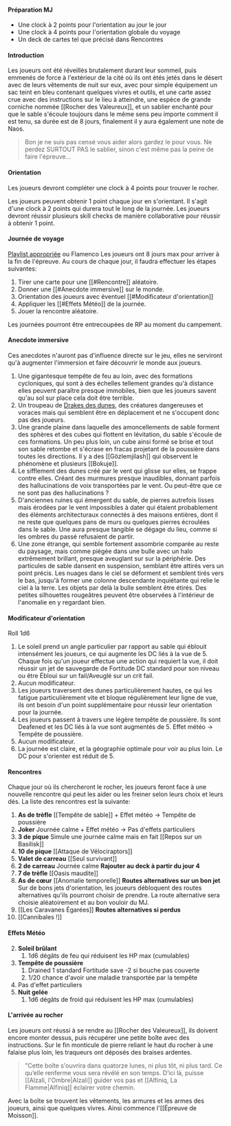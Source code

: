 #### Préparation MJ
- Une clock à 2 points pour l'orientation au jour le jour
- Une clock à 4 points pour l'orientation globale du voyage
- Un deck de cartes tel que précisé dans Rencontres
#### Introduction
Les joueurs ont été réveillés brutalement durant leur sommeil, puis emmenés de force à l'extérieur de la cité où ils ont étés jetés dans le désert avec de leurs vêtements de nuit sur eux, avec pour simple équipement un sac teint en bleu contenant quelques vivres et outils, et une carte assez crue avec des instructions sur le lieu à atteindre, une espèce de grande corniche nommée [[Rocher des Valeureux]], et un sablier enchanté pour que le sable s'écoule toujours dans le même sens peu importe comment il est tenu, sa durée est de 8 jours, finalement il y aura également une note de Naos.

> Bon je ne suis pas censé vous aider alors gardez le pour vous. Ne perdez SURTOUT PAS le sablier, sinon c'est même pas la peine de faire l'épreuve...
#### Orientation
Les joueurs devront compléter une clock à 4 points pour trouver le rocher.

Les joueurs peuvent obtenir 1 point chaque jour en s'orientant. Il s'agit d'une clock à 2 points qui durera tout le long de la journée. Les joueurs devront réussir plusieurs skill checks de manière collaborative pour réussir à obtenir 1 point.
#### Journée de voyage
[Playlist appropriée](https://www.youtube.com/watch?v=By5kBezU_T0&list=PLKoiwkiLkC2r8CgaMw9uYjiPNpqHaMh7t) ou Flamenco
Les joueurs ont 8 jours max pour arriver à la fin de l'épreuve. Au cours de chaque jour, il faudra effectuer les étapes suivantes:
1. Tirer une carte pour une [[#Rencontre]] aléatoire.
2. Donner une [[#Anecdote immersive]] sur le monde.
3. Orientation des joueurs avec éventuel [[#Modificateur d'orientation]]
4. Appliquer les [[#Effets Météo]] de la journée.
5. Jouer la rencontre aléatoire.

Les journées pourront être entrecoupées de RP au moment du campement.
#### Anecdote immersive
Ces anecdotes n'auront pas d'influence directe sur le jeu, elles ne serviront qu'à augmenter l'immersion et faire découvrir le monde aux joueurs.
1. Une gigantesque tempête de feu au loin, avec des formations cycloniques, qui sont à des échelles tellement grandes qu'à distance elles peuvent paraître presque immobiles, bien que les joueurs savent qu'au sol sur place cela doit être terrible.
2. Un troupeau de [Drakes des dunes](https://2e.aonprd.com/Monsters.aspx?ID=2963), des créatures dangereuses et voraces mais qui semblent être en déplacement et ne s'occupent donc pas des joueurs.
3. Une grande plaine dans laquelle des amoncellements de sable forment des sphères et des cubes qui flottent en lévitation, du sable s'écoule de ces formations. Un peu plus loin, un cube ainsi formé se brise et tout son sable retombe et s'écrase en fracas projetant de la poussière dans toutes les directions. Il y a des [[Gözlemjilash]] qui observent le phénomène et plusieurs [[Bokuje]].
4. Le sifflement des dunes créé par le vent qui glisse sur elles, se frappe contre elles. Créant des murmures presque inaudibles, donnant parfois des hallucinations de voix transportées par le vent. Ou peut-être que ce ne sont pas des hallucinations ?
5. D'anciennes ruines qui émergent du sable, de pierres autrefois lisses mais érodées par le vent impossibles à dater qui étaient probablement des éléments architecturaux connectés à des maisons entières, dont il ne reste que quelques pans de murs ou quelques pierres écroulées dans le sable. Une aura presque tangible se dégage du lieu, comme si les ombres du passé refusaient de partir.
6. Une zone étrange, qui semble fortement assombrie comparée au reste du paysage, mais comme piégée dans une bulle avec un halo extrêmement brillant, presque aveuglant sur sur la périphérie. Des particules de sable dansent en suspension, semblant être attirés vers un point précis. Les nuages dans le ciel se déforment et semblent tirés vers le bas, jusqu'à former une colonne descendante inquiétante qui relie le ciel à la terre. Les objets par delà la bulle semblent être étirés. Des petites silhouettes rougeâtres peuvent être observées à l'intérieur de l'anomalie en y regardant bien.
#### Modificateur d'orientation
Roll 1d6
1. Le soleil prend un angle particulier par rapport au sable qui éblouit intensément les joueurs, ce qui augmente les DC liés à la vue de 5. Chaque fois qu'un joueur effectue une action qui requiert la vue, il doit réussir un jet de sauvegarde de Fortitude DC standard pour son niveau ou être Ébloui sur un fail/Aveuglé sur un crit fail.
2. Aucun modificateur.
3. Les joueurs traversent des dunes particulièrement hautes, ce qui les fatigue particulièrement vite et bloque régulièrement leur ligne de vue, ils ont besoin d'un point supplémentaire pour réussir leur orientation pour la journée.
4. Les joueurs passent à travers une légère tempête de poussière. Ils sont Deafened et les DC liés à la vue sont augmentés de 5. Effet météo -> Tempête de poussière.
5. Aucun modificateur.
6. La journée est claire, et la géographie optimale pour voir au plus loin. Le DC pour s'orienter est réduit de 5.
#### Rencontres 
Chaque jour où ils chercheront le rocher, les joueurs feront face à une nouvelle rencontre qui peut les aider ou les freiner selon leurs choix et leurs dés. La liste des rencontres est la suivante:

1. **As de trèfle** [[Tempête de sable]] + Effet météo -> Tempête de poussière
2. **Joker** Journée calme + Effet météo -> Pas d'effets particuliers
3. **3 de pique** Simule une journée calme mais en fait [[Repos sur un Basilisk]]
4. **10 de pique** [[Attaque de Vélociraptors]]
5. **Valet de carreau** [[Seul survivant]]
6. **2 de carreau** Journée calme
**Rajouter au deck à partir du jour 4**
1. **7 de trèfle** [[Oasis maudite]]
2. **As de cœur** [[Anomalie temporelle]]
**Routes alternatives sur un bon jet**
Sur de bons jets d'orientation, les joueurs débloquent des routes alternatives qu'ils pourront choisir de prendre. La route alternative sera choisie aléatoirement et au bon vouloir du MJ.
1. [[Les Caravanes Égarées]]
**Routes alternatives si perdus**
1. [[Cannibales !]]

#### Effets Météo
2. **Soleil brûlant**
	1. 1d6 dégâts de feu qui réduisent les HP max (cumulables)
3. **Tempête de poussière**
	1. Drained 1 standard Fortitude save -2 si bouche pas couverte
	2. 1/20 chance d'avoir une maladie transportée par la tempête
4. Pas d'effet particuliers
5. **Nuit gelée**
	1. 1d6 dégâts de froid qui réduisent les HP max (cumulables)
#### L'arrivée au rocher
Les joueurs ont réussi à se rendre au [[Rocher des Valeureux]], ils doivent encore monter dessus, puis récupérer une petite boîte avec des instructions. Sur le fin monticule de pierre reliant le haut du rocher à une falaise plus loin, les traqueurs ont déposés des braises ardentes.

>"Cette boîte s'ouvrira dans quatorze lunes, ni plus tôt, ni plus tard. Ce qu’elle renferme vous sera révélé en son temps. D’ici là, puisse [[Alzali, l'Ombre|Alzali]] guider vos pas et [[Alfiniq, La Flamme|Alfiniq]] éclairer votre chemin.

Avec la boîte se trouvent les vêtements, les armures et les armes des joueurs, ainsi que quelques vivres. Ainsi commence l'[[Épreuve de Moisson]].